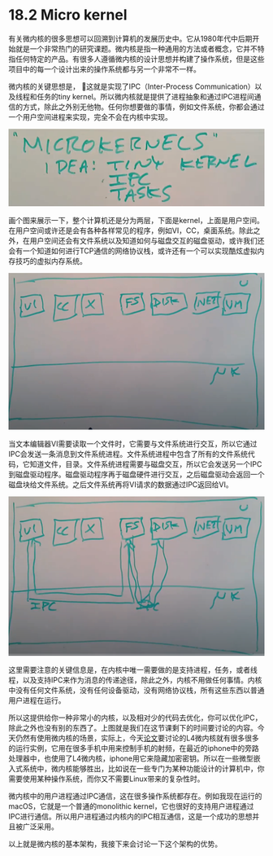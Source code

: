 # 18.2 Micro kernel

有关微内核的很多思想可以回溯到计算机的发展历史中。它从1980年代中后期开始就是一个非常热门的研究课题。微内核是指一种通用的方法或者概念，它并不特指任何特定的产品。有很多人遵循微内核的设计思想并构建了操作系统，但是这些项目中的每一个设计出来的操作系统都与另一个非常不一样。

微内核的关键思想是， 这就是实现了IPC（Inter-Process Communication）以及线程和任务的tiny kernel。所以微内核就是提供了进程抽象和通过IPC进程间通信的方式，除此之外别无他物。任何你想要做的事情，例如文件系统，你都会通过一个用户空间进程来实现，完全不会在内核中实现。

![](../.gitbook/assets/image%20%2831%29.png)

画个图来展示一下，整个计算机还是分为两层，下面是kernel，上面是用户空间。在用户空间或许还是会有各种各样常见的程序，例如VI，CC，桌面系统。除此之外，在用户空间还会有文件系统以及知道如何与磁盘交互的磁盘驱动，或许我们还会有一个知道如何进行TCP通信的网络协议栈，或许还有一个可以实现酷炫虚拟内存技巧的虚拟内存系统。

![](../.gitbook/assets/image%20%28530%29.png)

当文本编辑器VI需要读取一个文件时，它需要与文件系统进行交互，所以它通过IPC会发送一条消息到文件系统进程。文件系统进程中包含了所有的文件系统代码，它知道文件，目录。文件系统进程需要与磁盘交互，所以它会发送另一个IPC到磁盘驱动程序。磁盘驱动程序再于磁盘硬件进行交互，之后磁盘驱动会返回一个磁盘块给文件系统。之后文件系统再将VI请求的数据通过IPC返回给VI。

![](../.gitbook/assets/image%20%28370%29.png)

这里需要注意的关键信息是，在内核中唯一需要做的是支持进程，任务，或者线程，以及支持IPC来作为消息的传递途径，除此之外，内核不用做任何事情。内核中没有任何文件系统，没有任何设备驱动，没有网络协议栈，所有这些东西以普通用户进程在运行。

所以这提供给你一种非常小的内核，以及相对少的代码去优化，你可以优化IPC，除此之外也没有别的东西了。上图就是我们在这节课剩下的时间要讨论的内容。今天仍然有使用微内核的场景，实际上，今天[论文](https://pdos.csail.mit.edu/6.828/2020/readings/microkernel.pdf)要讨论的L4微内核就有很多很多的运行实例，它用在很多手机中用来控制手机的射频，在最近的iphone中的旁路处理器中，也使用了L4微内核，iphone用它来隐藏加密密钥。所以在一些微型嵌入式系统中，微内核能够胜出，比如说在一些专门为某种功能设计的计算机中，你需要使用某种操作系统，而你又不需要Linux带来的复杂性时。

微内核中的用户进程通过IPC通信，这在很多操作系统都存在。例如我现在运行的macOS，它就是一个普通的monolithic kernel，它也很好的支持用户进程通过IPC进行通信。所以用户进程通过内核内的IPC相互通信，这是一个成功的思想并且被广泛采用。

以上就是微内核的基本架构，我接下来会讨论一下这个架构的优势。

